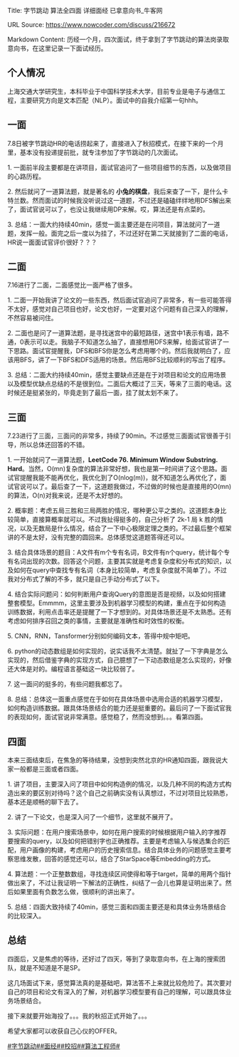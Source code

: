 Title: 字节跳动 算法全四面 详细面经 已拿意向书_牛客网

URL Source: https://www.nowcoder.com/discuss/216672

Markdown Content:
历经一个月，四次面试，终于拿到了字节跳动的算法岗录取意向书，在这里记录一下面试经历。

个人情况
----

上海交通大学研究生，本科毕业于中国科学技术大学，目前专业是电子与通信工程，主要研究方向是文本匹配（NLP）。面试中的自我介绍第一句hhh。

一面
--

7.8日被字节跳动HR的电话捞起来了，直接进入了秋招模式，在接下来的一个月里，基本没有投递提前批，就专注参加了字节跳动的几次面试。

1\. 一面前半段主要都是在讲项目，面试官追问了一些项目细节的东西，以及做项目的心路历程。

2\. 然后就问了一道算法题，就是著名的 **小兔的棋盘**，我后来查了一下，是什么卡特兰数。然而面试的时候我没听说过这一道题，不过还是磕磕绊绊地用DFS解出来了，面试官说可以了，也没让我继续用DP来解。哎，算法还是有点菜的。

3\. 总结：一面大约持续40min，感觉一面主要还是在问项目，算法就问了一道题，发挥一般。面完之后一度以为挂了，不过还好在第二天就接到了二面的电话，HR说一面面试官评价很好？？？

二面
--

7.16进行了二面，二面感觉比一面严格了很多。

1\. 二面一开始我讲了论文的一些东西，然后面试官追问了非常多，有一些可能答得不太好，感觉对自己项目也好，论文也好，一定要对这个问题有自己深入的理解，不然容易被问住。

2\. 二面也是问了一道算法题，是寻找迷宫中的最短路径，迷宫中1表示有墙，路不通，0表示可以走。我脑子不知道怎么抽了，直接想用DFS来解，给面试官讲了一下思路。面试官提醒我，DFS和BFS你是怎么考虑用哪个的。然后我就明白了，应该用BFS，讲了一下BFS和DFS适用的场景。然后用BFS比较顺利的写出了程序。

3\. 总结：二面大约持续40min，感觉主要缺点还是在于对项目和论文的应用场景以及模型优缺点总结的不是很到位。二面后大概过了三天，等来了三面的电话。这时候还是挺紧张的，毕竟走到了最后一面，挂了就太划不来了。

三面
--

7.23进行了三面，三面问的非常多，持续了90min。不过感觉三面面试官很善于引导，所以总体还回答的不错。

1\. 一开始就问了一道算法题，**LeetCode 76. Minimum Window Substring. Hard**。当然，O(mn)复杂度的算法非常好想，我也是第一时间讲了这个思路。面试官提醒我能不能再优化，我优化到了O(nlog(m))，就不知道怎么再优化了，面试官说可以了。最后查了一下，这道题我做过，不过做的时候也是直接用的O(mn)的算法，O(n)对我来说，还是不太好想的。

2\. 概率题：考虑五局三胜和三局两胜的情况，哪种更公平之类的。这道题本身比较简单，直接算概率就可以。不过我扯得挺多的，自己分析了 2k-1 局 k 胜的情况，以及无数局是什么情况，结合了一下中心极限定理之类的。不过最后整个框架讲的不是太好，没有完整的圆回来。总体感觉这道题答得还可以。

3\. 结合具体场景的题目：A文件有m个专有名词，B文件有n个query，统计每个专有名词出现的次数。回答这个问题，主要其实就是考虑复杂度和分布式的知识，以及如何在query中查找专有名词（本身比较简单，考虑复杂度就不简单了）。不过我对分布式了解的不多，就只是自己手动分布式了以下。

4\. 结合实际问题问：如何判断用户查询Query的意图是否是视频，以及如何搭建整套模型。Emmmm，这里主要涉及到机器学习模型的构建，重点在于如何构造训练数据，利用点击率还是提醒了一下才想到的。对具体场景还是不太熟悉。还有考虑如何排序召回之类的事情，主要就是准确性和时效性的权衡。

5\. CNN，RNN，Tansformer分别如何编码文本，答得中规中矩吧。

6\. python的动态数组是如何实现的，说实话我不太清楚。就扯了一下字典是怎么实现的，然后借鉴字典的实现方式，自己臆想了一下动态数组是怎么实现的，好像还大体是对的。编程语言基础这一块比较弱了。

7\. 这一面问的挺多的，有些问题我都忘了。

8\. 总结：总体这一面重点感觉在于如何在具体场景中选用合适的机器学习模型，如何构造训练数据。跟具体场景结合的能力还是挺重要的。最后问了一下面试官我的表现如何，面试官说非常满意。感觉稳了，然而没想到。。。看第四面。

四面
--

本来三面结束后，在焦急的等待结果，没想到突然北京的HR通知四面，跟我说大家一般都是三面或者四面。

1\. 讲了项目，主要深入问了项目中如何构造例的情况，以及几种不同的构造方式构造出来的要区别对待吗？这个自己之前确实没有认真想过，不过对项目比较熟悉，基本还是顺畅的聊下去了。

2\. 讲了一下论文，也是深入问了一个细节，这里就不展开了。

3\. 实际问题：在用户搜索场景中，如何在用户搜索的时候根据用户输入的字推荐要搜索的query，以及如何把错别字也正确推荐。主要是考虑输入与候选集合的匹配，用户画像的构建，考虑用户的历史搜索信息。结合具体业务的问题感觉主要考察思维发散，回答的感觉还可以，结合了StarSpace等Embedding的方式。

4\. 算法题：一个正整数数组，寻找连续区间使得和等于target，简单的用两个指针做出来了，不过让我证明一下解法的正确性，纠结了一会儿也算是证明出来了。然后如果里面有负数怎么做，很顺利的讲出来了。

5\. 总结：四面大致持续了40min，感觉三面和四面主要还是和具体业务场景结合的比较深入。

总结
--

四面后，又是焦虑的等待，还好过了四天，等到了录取意向书，在上海的搜索团队，就是不知道是不是SP。

这几场面试下来，感觉算法真的是基础吧，算法答不上来就比较危险了。其次要对自己的项目和论文有深入的了解，对机器学习模型要有自己的理解，可以跟具体业务场景结合。

接下来就要开始海投了。。。我的秋招正式开始了。。。

希望大家都可以收获自己心仪的OFFER。

[#字节跳动#](https://www.nowcoder.com/enterprise/665/discussion)[#面经#](https://www.nowcoder.com/creation/subject/928d551be73f40db82c0ed83286c8783)[#校招#](https://www.nowcoder.com/creation/subject/d09b966a380b45ddaba9dc5a6bd5ee19)[#算法工程师#](https://www.nowcoder.com/creation/subject/146d543971d045ba84b4b8a4dd573fff)
